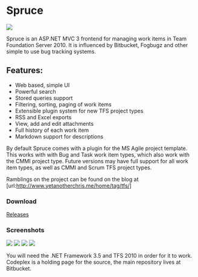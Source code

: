 # Spruce
![](https://github.com/yetanotherchris/spruce/blob/master/logo.png)

Spruce is an ASP.NET MVC 3 frontend for managing work items in Team Foundation Server 2010. It is influenced by Bitbucket, Fogbugz and other simple to use bug tracking systems.

## Features:

* Web based, simple UI
* Powerful search
* Stored queries support
* Filtering, sorting, paging of work items
* Extensible plugin system for new TFS project types
* RSS and Excel exports
* View, add and edit attachments
* Full history of each work item
* Markdown support for descriptions

By default Spruce comes with a plugin for the MS Agile project template. This works with with Bug and Task work item types, which also work with the CMMI project type. Future versions may have full support for all work item types, as well as CMMI and Scrum TFS project types.

Ramblings on the project can be found on the blog at [url:http://www.yetanotherchris.me/home/tag/tfs/]

### Download

[Releases](https://github.com/yetanotherchris/spruce/releases)

### Screenshots

![](https://github.com/yetanotherchris/spruce/blob/master/screenshot1.png)
![](https://github.com/yetanotherchris/spruce/blob/master/screenshot2.png)
![](https://github.com/yetanotherchris/spruce/blob/master/screenshot3.png)
![](https://github.com/yetanotherchris/spruce/blob/master/screenshot4.png)

You will need the .NET Framework 3.5 and TFS 2010 in order for it to work. Codeplex is a holding page for the source, the main repository lives at Bitbucket.

